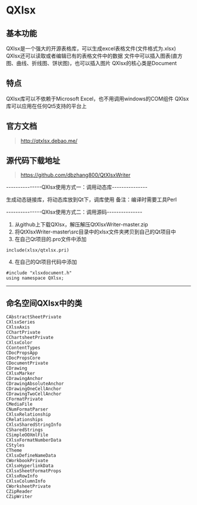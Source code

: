 # QXlsx

## 基本功能
QXlsx是一个强大的开源表格库，可以生成excel表格文件(文件格式为.xlsx)
QXlsx还可以读取或者编辑已有的表格文件中的数据
文件中可以插入图表(直方图、曲线、折线图、饼状图)，也可以插入图片
QXlsx的核心类是Document


## 特点
QXlsx库可以不依赖于Microsoft Excel，也不用调用windows的COM组件
QXlsx库可以应用在任何Qt5支持的平台上


## 官方文档
> http://qtxlsx.debao.me/


## 源代码下载地址
> https://github.com/dbzhang800/QtXlsxWriter


---------------QXlsx使用方式一：调用动态库---------------

生成动态链接库，将动态库放到Qt下，调库使用
备注：编译时需要工具Perl


---------------QXlsx使用方式二：调用源码---------------

1. 从github上下载QXlsx，解压解压QtXlsxWriter-master.zip
2. 将QtXlsxWriter-master\src目录中的xlsx文件夹拷贝到自己的Qt项目中
3. 在自己Qt项目的.pro文件中添加
```
include(xlsx/qtxlsx.pri)
```
4. 在自己的Qt项目代码中添加
```
#include "xlsxdocument.h"
using namespace QXlsx;
```
--------------------------------------

## 命名空间QXlsx中的类
```
CAbstractSheetPrivate
CXlsxSeries
CXlsxAxis
CChartPrivate
CChartsheetPrivate
CXlsxColor
CContentTypes
CDocPropsApp
CDocPropsCore
CDocumentPrivate
CDrawing
CXlsxMarker
CDrawingAnchor
CDrawingAbsoluteAnchor
CDrawingOneCellAnchor
CDrawingTwoCellAnchor
CFormatPrivate
CMediaFile
CNumFormatParser
CXlsxRelationship
CRelationships
CXlsxSharedStringInfo
CSharedStrings
CSimpleOOXmlFile
CXlsxFormatNumberData
CStyles
CTheme
CXlsxDefineNameData
CWorkbookPrivate
CXlsxHyperlinkData
CXlsxSheetFormatProps
CXlsxRowInfo
CXlsxColumnInfo
CWorksheetPrivate
CZipReader
CZipWriter
```